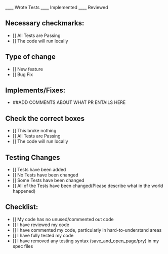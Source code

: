 ____ Wrote Tests
____ Implemented
____ Reviewed


## Necessary checkmarks:
- [] All Tests are Passing
- [] The code will run locally

## Type of change
- [] New feature
- [] Bug Fix

## Implements/Fixes:
* ##ADD COMMENTS ABOUT WHAT PR ENTAILS HERE

## Check the correct boxes
- [] This broke nothing
- [] All Tests are Passing
- [] The code will run locally

## Testing Changes
- [] Tests have been added
- [] No Tests have been changed
- [] Some Tests have been changed
- [] All of the Tests have been changed(Please describe what in the world happened)

## Checklist:
- [] My code has no unused/commented out code
- [] I have reviewed my code
- [] I have commented my code, particularly in hard-to-understand areas
- [] I have fully tested my code
- [] I have removed any testing syntax (save_and_open_page/pry) in my spec files